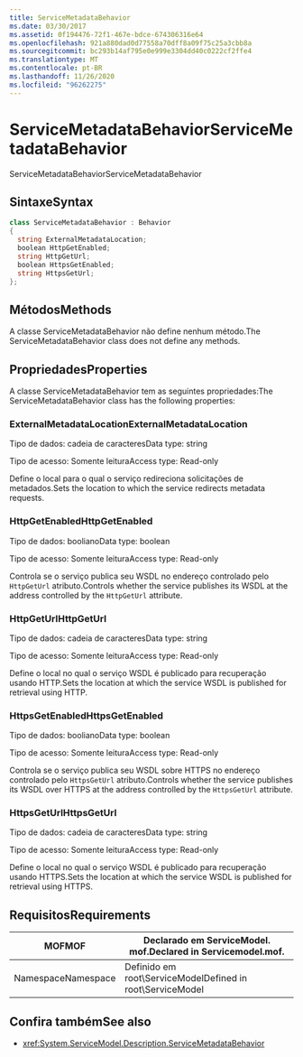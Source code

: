 ```yaml
---
title: ServiceMetadataBehavior
ms.date: 03/30/2017
ms.assetid: 0f194476-72f1-467e-bdce-674306316e64
ms.openlocfilehash: 921a880dad0d77558a70dff8a09f75c25a3cbb8a
ms.sourcegitcommit: bc293b14af795e0e999e3304dd40c0222cf2ffe4
ms.translationtype: MT
ms.contentlocale: pt-BR
ms.lasthandoff: 11/26/2020
ms.locfileid: "96262275"
---
```

# <a name="servicemetadatabehavior"></a><span data-ttu-id="232a1-102">ServiceMetadataBehavior</span><span class="sxs-lookup"><span data-stu-id="232a1-102">ServiceMetadataBehavior</span></span>

<span data-ttu-id="232a1-103">ServiceMetadataBehavior</span><span class="sxs-lookup"><span data-stu-id="232a1-103">ServiceMetadataBehavior</span></span>  
  
## <a name="syntax"></a><span data-ttu-id="232a1-104">Sintaxe</span><span class="sxs-lookup"><span data-stu-id="232a1-104">Syntax</span></span>  
  
```csharp
class ServiceMetadataBehavior : Behavior  
{  
  string ExternalMetadataLocation;  
  boolean HttpGetEnabled;  
  string HttpGetUrl;  
  boolean HttpsGetEnabled;  
  string HttpsGetUrl;  
};  
```  
  
## <a name="methods"></a><span data-ttu-id="232a1-105">Métodos</span><span class="sxs-lookup"><span data-stu-id="232a1-105">Methods</span></span>  

 <span data-ttu-id="232a1-106">A classe ServiceMetadataBehavior não define nenhum método.</span><span class="sxs-lookup"><span data-stu-id="232a1-106">The ServiceMetadataBehavior class does not define any methods.</span></span>  
  
## <a name="properties"></a><span data-ttu-id="232a1-107">Propriedades</span><span class="sxs-lookup"><span data-stu-id="232a1-107">Properties</span></span>  

 <span data-ttu-id="232a1-108">A classe ServiceMetadataBehavior tem as seguintes propriedades:</span><span class="sxs-lookup"><span data-stu-id="232a1-108">The ServiceMetadataBehavior class has the following properties:</span></span>  
  
### <a name="externalmetadatalocation"></a><span data-ttu-id="232a1-109">ExternalMetadataLocation</span><span class="sxs-lookup"><span data-stu-id="232a1-109">ExternalMetadataLocation</span></span>  

 <span data-ttu-id="232a1-110">Tipo de dados: cadeia de caracteres</span><span class="sxs-lookup"><span data-stu-id="232a1-110">Data type: string</span></span>  
  
 <span data-ttu-id="232a1-111">Tipo de acesso: Somente leitura</span><span class="sxs-lookup"><span data-stu-id="232a1-111">Access type: Read-only</span></span>  
  
 <span data-ttu-id="232a1-112">Define o local para o qual o serviço redireciona solicitações de metadados.</span><span class="sxs-lookup"><span data-stu-id="232a1-112">Sets the location to which the service redirects metadata requests.</span></span>  
  
### <a name="httpgetenabled"></a><span data-ttu-id="232a1-113">HttpGetEnabled</span><span class="sxs-lookup"><span data-stu-id="232a1-113">HttpGetEnabled</span></span>  

 <span data-ttu-id="232a1-114">Tipo de dados: booliano</span><span class="sxs-lookup"><span data-stu-id="232a1-114">Data type: boolean</span></span>  
  
 <span data-ttu-id="232a1-115">Tipo de acesso: Somente leitura</span><span class="sxs-lookup"><span data-stu-id="232a1-115">Access type: Read-only</span></span>  
  
 <span data-ttu-id="232a1-116">Controla se o serviço publica seu WSDL no endereço controlado pelo `HttpGetUrl` atributo.</span><span class="sxs-lookup"><span data-stu-id="232a1-116">Controls whether the service publishes its WSDL at the address controlled by the `HttpGetUrl` attribute.</span></span>  
  
### <a name="httpgeturl"></a><span data-ttu-id="232a1-117">HttpGetUrl</span><span class="sxs-lookup"><span data-stu-id="232a1-117">HttpGetUrl</span></span>  

 <span data-ttu-id="232a1-118">Tipo de dados: cadeia de caracteres</span><span class="sxs-lookup"><span data-stu-id="232a1-118">Data type: string</span></span>  
  
 <span data-ttu-id="232a1-119">Tipo de acesso: Somente leitura</span><span class="sxs-lookup"><span data-stu-id="232a1-119">Access type: Read-only</span></span>  
  
 <span data-ttu-id="232a1-120">Define o local no qual o serviço WSDL é publicado para recuperação usando HTTP.</span><span class="sxs-lookup"><span data-stu-id="232a1-120">Sets the location at which the service WSDL is published for retrieval using HTTP.</span></span>  
  
### <a name="httpsgetenabled"></a><span data-ttu-id="232a1-121">HttpsGetEnabled</span><span class="sxs-lookup"><span data-stu-id="232a1-121">HttpsGetEnabled</span></span>  

 <span data-ttu-id="232a1-122">Tipo de dados: booliano</span><span class="sxs-lookup"><span data-stu-id="232a1-122">Data type: boolean</span></span>  
  
 <span data-ttu-id="232a1-123">Tipo de acesso: Somente leitura</span><span class="sxs-lookup"><span data-stu-id="232a1-123">Access type: Read-only</span></span>  
  
 <span data-ttu-id="232a1-124">Controla se o serviço publica seu WSDL sobre HTTPS no endereço controlado pelo `HttpsGetUrl` atributo.</span><span class="sxs-lookup"><span data-stu-id="232a1-124">Controls whether the service publishes its WSDL over HTTPS at the address controlled by the `HttpsGetUrl` attribute.</span></span>  
  
### <a name="httpsgeturl"></a><span data-ttu-id="232a1-125">HttpsGetUrl</span><span class="sxs-lookup"><span data-stu-id="232a1-125">HttpsGetUrl</span></span>  

 <span data-ttu-id="232a1-126">Tipo de dados: cadeia de caracteres</span><span class="sxs-lookup"><span data-stu-id="232a1-126">Data type: string</span></span>  
  
 <span data-ttu-id="232a1-127">Tipo de acesso: Somente leitura</span><span class="sxs-lookup"><span data-stu-id="232a1-127">Access type: Read-only</span></span>  
  
 <span data-ttu-id="232a1-128">Define o local no qual o serviço WSDL é publicado para recuperação usando HTTPS.</span><span class="sxs-lookup"><span data-stu-id="232a1-128">Sets the location at which the service WSDL is published for retrieval using HTTPS.</span></span>  
  
## <a name="requirements"></a><span data-ttu-id="232a1-129">Requisitos</span><span class="sxs-lookup"><span data-stu-id="232a1-129">Requirements</span></span>  
  
|<span data-ttu-id="232a1-130">MOF</span><span class="sxs-lookup"><span data-stu-id="232a1-130">MOF</span></span>|<span data-ttu-id="232a1-131">Declarado em ServiceModel. mof.</span><span class="sxs-lookup"><span data-stu-id="232a1-131">Declared in Servicemodel.mof.</span></span>|  
|---------|-----------------------------------|  
|<span data-ttu-id="232a1-132">Namespace</span><span class="sxs-lookup"><span data-stu-id="232a1-132">Namespace</span></span>|<span data-ttu-id="232a1-133">Definido em root\ServiceModel</span><span class="sxs-lookup"><span data-stu-id="232a1-133">Defined in root\ServiceModel</span></span>|  
  
## <a name="see-also"></a><span data-ttu-id="232a1-134">Confira também</span><span class="sxs-lookup"><span data-stu-id="232a1-134">See also</span></span>

- <xref:System.ServiceModel.Description.ServiceMetadataBehavior>
